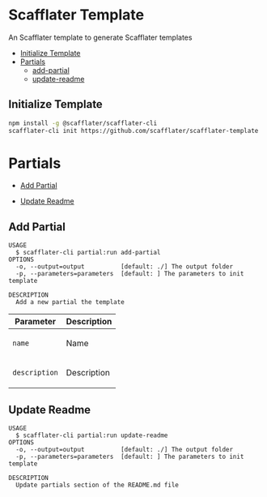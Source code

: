 # Scafflater Template

An Scafflater template to generate Scafflater templates

- [Initialize Template](#initialize-template)
- [Partials](#partials)
  - [add-partial](#add-partial)
  - [update-readme](#update-readme)

## Initialize Template

```bash
npm install -g @scafflater/scafflater-cli
scafflater-cli init https://github.com/scafflater/scafflater-template
```

# Partials

<!-- @scf-region partials-menu -->

- [Add Partial](#add-partial)

- [Update Readme](#update-readme)

<!-- @end-scf-region -->

<!-- @scf-region partials -->

## Add Partial

```
USAGE
  $ scafflater-cli partial:run add-partial
OPTIONS
  -o, --output=output          [default: ./] The output folder
  -p, --parameters=parameters  [default: ] The parameters to init template

DESCRIPTION
  Add a new partial the template
```

<div class="mobile-side-scroller">
<table>
  <thead>
    <tr>
      <th>Parameter</th>
      <th>Description</th>
    </tr>
  </thead>
  <tbody>
    <tr>
      <td>
        <p><code>name</code></p>
      </td>
      <td>
        <p>Name</p>
      </td>
    </tr>
    <tr>
      <td>
        <p><code>description</code></p>
      </td>
      <td>
        <p>Description</p>
      </td>
    </tr>
  </tbody>
</table>
</div>

## Update Readme

```
USAGE
  $ scafflater-cli partial:run update-readme
OPTIONS
  -o, --output=output          [default: ./] The output folder
  -p, --parameters=parameters  [default: ] The parameters to init template

DESCRIPTION
  Update partials section of the README.md file
```

<!-- @end-scf-region -->
